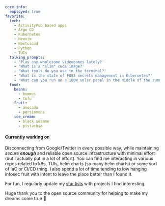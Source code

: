```yaml
core_info:
  employed: true
favorite:
  tech:
    - ActivityPub based apps
    - Argo CD
    - Kubernetes
    - Neovim
    - Nextcloud
    - Python
    - TUIs
  talking_prompts:
    - 'Play any wholesome videogames lately?'
    - 'What is a "slim" cuda image?'
    - 'What tools do you use in the terminal?'
    - 'What is the state of FOSS secrets management in Kubernetes?'
    - 'What can you run on a 100W solar panel in the middle of the summer?'
  food:
    beans:
      - hummus
      - tofu
    fruit:
      - avocado
      - persimmons
    ice_cream:
      - black sesame
      - pistachio
```

#### Currently working on
Disconnecting from Google/Twitter in every possible way, while maintaining _secure **enough**_ and reliable open source infrastructure with minimal effort (but I actually put in a lot of effort). You can find me interacting in various repos related to k8s, TUIs, helm charts (so many helm charts) or some sort of IaC or CI/CD thing. I also spend a lot of time tending to low hanging infosec fruit with intent to leave the place better than I found it.

For fun, I regularly update my [star lists](https://github.com/jessebot?tab=stars) with projects I find interesting.

Huge thank you to the open source community for helping to make my dreams come true 💙
